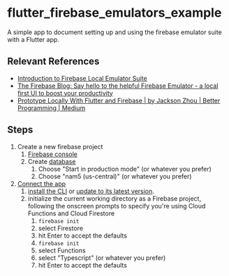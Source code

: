 # flutter_firebase_emulators_example

A simple app to document setting up and using the firebase emulator suite with a Flutter app.

## Relevant References 

- [Introduction to Firebase Local Emulator Suite](https://firebase.google.com/docs/emulator-suite) 
- [The Firebase Blog: Say hello to the helpful Firebase Emulator - a local first UI to boost your productivity](https://firebase.googleblog.com/2020/05/local-firebase-emulator-ui.html) 
- [Prototype Locally With Flutter and Firebase | by Jackson Zhou | Better Programming | Medium](https://medium.com/better-programming/prototype-locally-with-flutter-and-firebase-db8907222bea) 

## Steps 

1. Create a new firebase project 
   1. [Firebase console](https://console.firebase.google.com/u/0/)
   1. Create [database](https://console.firebase.google.com/u/0/project/fir-emulators-flutter/database)
      1. Choose "Start in production mode" (or whatever you prefer)
      1. Choose "nam5 (us-central)" (or whatever you prefer)
1. [Connect the app](https://firebase.google.com/docs/emulator-suite/connect_and_prototype)
   1. [install the CLI](https://firebase.google.com/docs/cli#install_the_firebase_cli) or [update to its latest version](https://firebase.google.com/docs/cli#update-cli).
   1. initialize the current working directory as a Firebase project, following the onscreen prompts to specify you're using Cloud Functions and Cloud Firestore 
      1. ```firebase init```
      1. select Firestore 
      1. hit Enter to accept the defaults 
      1. ```firebase init```
      1. select Functions 
      1. select "Typescript" (or whatever you prefer)
      1. hit Enter to accept the defaults 

